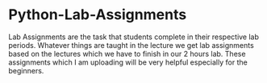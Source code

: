 # Python-Lab-Assignments
Lab Assignments are the task  that students complete in their respective lab periods. Whatever things are taught in the lecture we get lab assignments based on the lectures which we have to finish in our 2 hours lab. These assignments which I am uploading will be very helpful especially for the beginners.
